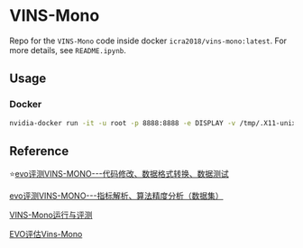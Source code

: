 # VINS-Mono

Repo for the `VINS-Mono` code inside docker `icra2018/vins-mono:latest`. For more details, see `README.ipynb`.

## Usage

### Docker

```bash
nvidia-docker run -it -u root -p 8888:8888 -e DISPLAY -v /tmp/.X11-unix:/tmp/.X11-unix -v /home/shuyuan-19/dataset/Euroc:/dataset icra2018/vins-mono:v1 jupyter lab --no-browser --ip=0.0.0.0 --NotebookApp.token='' --allow-root
```

## Reference

:star:[evo评测VINS-MONO---代码修改、数据格式转换、数据测试](https://blog.csdn.net/xiaojinger_123/article/details/120141017)

[evo评测VINS-MONO---指标解析、算法精度分析（数据集）](https://blog.csdn.net/xiaojinger_123/article/details/120269185)

[VINS-Mono运行与评测](https://rupingcen.blog.csdn.net/article/details/110485772)

[EVO评估Vins-Mono](https://blog.csdn.net/weixin_41954990/article/details/127845403)
